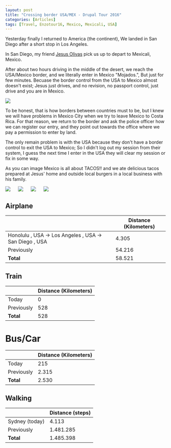 ```yaml
---
layout: post
title: "Crossing border USA/MEX - Drupal Tour 2016"
categories: [Articles]
tags: [Travel, Enzotour16, Mexico, Mexicali, USA]
---
```

Yesterday finally I returned to America (the continent), We landed in San Diego after a short stop in Los Angeles.

In San Diego, my friend [Jesus Olivas](http://jmolivas.com) pick us up to depart to Mexicali, Mexico.

After about two hours driving in the middle of the desert, we reach the USA/Mexico border, and we literally enter in Mexico "Mojados.", But just for few minutes. Becuase the border control from the USA to Mexico almost doesn't exist; Jesus just drives, and no revision, no passport control, just drive and you are in Mexico.

<img style="margin-right: 20px;" src="{{site.url }}/assets/img/border-usa-mex.jpg"/>

To be honest, that is how borders between countries must to be, but I knew we will have problems in Mexico City when we try to leave Mexico to Costa Rica. For that reason, we return to the border and ask the police officer how we can register our entry, and they point out towards the office where we pay a permission to enter by land.

The only remain problem is with the USA because they don't have a border control to exit the USA to Mexico; So I didn't log out my session from their system, I guess the next time I enter in the USA they will clear my session or fix in some way.

As you can image Mexico is all about TACOS!! and we ate delicious tacos prepared at Jesus' home and outside local burgers in a local business with his family.

<img style="margin-right: 20px;" src="{{site.url }}/assets/img/tacos-1.jpg"/>

<img style="margin-right: 20px;" src="{{site.url }}/assets/img/tacos-2.jpg"/>

<img style="margin-right: 20px;" src="{{site.url }}/assets/img/burger-1.jpg"/>

<img style="margin-right: 20px;" src="{{site.url }}/assets/img/burger-2.jpg"/>


## Airplane
|  | Distance (Kilometers) |
|---|---|
| Honolulu , USA  &#8594; Los Angeles , USA &#8594; San Diego , USA| 4.305 | 
| Previously  | 54.216 |
| **Total**  | 58.521 |

## Train
|  | Distance (Kilometers) |
|---|---|
| Today |  0    |
| Previously  | 528 |
| **Total**  | 528 |

# Bus/Car
|  | Distance (Kilometers) |
|---|---|
| Today  |  215    |
| Previously  | 2.315 |
| **Total**  | 2.530 |

## Walking
|  | Distance (steps) |
|---|---|
| Sydney (today) | 4.113  |
| Previously  | 1.481.285 |
| **Total**  | 1.485.398 |